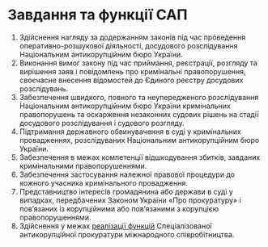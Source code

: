 # Завдання та функції САП

1. Здійснення нагляду за додержанням законів під час проведення оперативно-розшукової діяльності, досудового розслідування Національним антикорупційним бюро України.
2. Виконання вимог закону під час приймання, реєстрації, розгляду та вирішення заяв і повідомлень про кримінальні правопорушення, своєчасне внесення відомостей до Єдиного реєстру досудових розслідувань.
3. Забезпечення швидкого, повного та неупередженого розслідування Національним антикорупційним бюро України кримінальних правопорушень та оскарження незаконних судових рішень на стадії досудового розслідування і судового розгляду.
4. Підтримання державного обвинувачення в суді у кримінальних провадженнях, розслідуваних Національним антикорупційним бюро України.
5. Забезпечення в межах компетенції відшкодування збитків, завданих кримінальними правопорушеннями.
6. Забезпечення застосування належної правової процедури до кожного учасника кримінального провадження.
7. Представництво інтересів громадянина або держави в суді у випадках, передбачених Законом України «Про прокуратуру» і пов’язаних із корупційними або пов’язаними з корупцією правопорушеннями.
8. Здійснення у межах [реалізації функцій](http://zakon.rada.gov.ua/rada/show/v0149900-16) Спеціалізованої антикорупційної прокуратури міжнародного співробітництва.